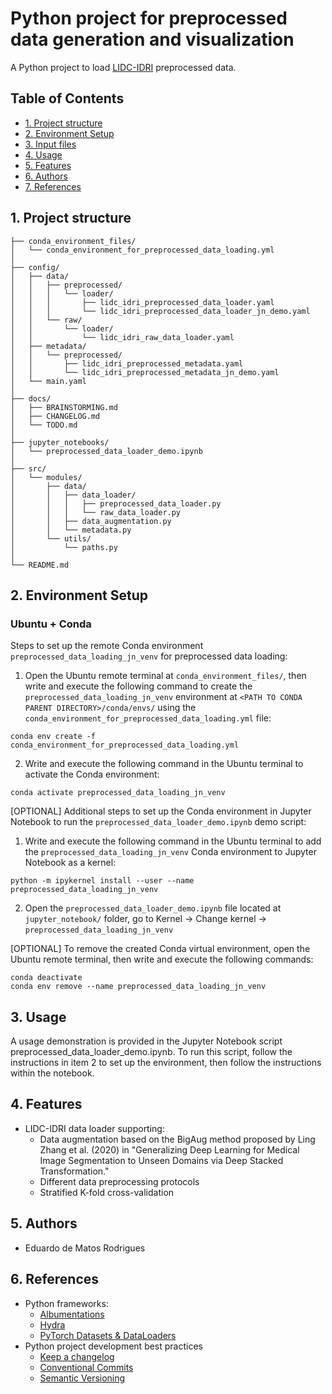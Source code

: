 # Python project for preprocessed data generation and visualization
A Python project to load [LIDC-IDRI](https://www.cancerimagingarchive.net/collection/lidc-idri/) preprocessed data.

## Table of Contents
- [1. Project structure](#1-project-structure)
- [2. Environment Setup](#2-environment-setup)
- [3. Input files](#3-input-files)
- [4. Usage](#4-usage)
- [5. Features](#5-features)
- [6. Authors](#6-authors)
- [7. References](#7-references)

## 1. Project structure
```
├── conda_environment_files/
│   └── conda_environment_for_preprocessed_data_loading.yml  
│
├── config/
│   ├── data/
│   │   ├── preprocessed/
│   │   │   └── loader/
│   │   │       ├── lidc_idri_preprocessed_data_loader.yaml
│   │   │       └── lidc_idri_preprocessed_data_loader_jn_demo.yaml
│   │   └── raw/
│   │       └── loader/
│   │           └── lidc_idri_raw_data_loader.yaml
│   ├── metadata/   
│   │   └── preprocessed/
│   │       ├── lidc_idri_preprocessed_metadata.yaml
│   │       └── lidc_idri_preprocessed_metadata_jn_demo.yaml 
│   └── main.yaml 
│ 
├── docs/  
│   ├── BRAINSTORMING.md  
│   ├── CHANGELOG.md  
│   └── TODO.md    
│
├── jupyter_notebooks/  
│   └── preprocessed_data_loader_demo.ipynb  
│
├── src/  
│   └── modules/    
│       ├── data/
│       │   ├── data_loader/  
│       │   │   ├── preprocessed_data_loader.py
│       │   │   └── raw_data_loader.py
│       │   ├── data_augmentation.py  
│       │   └── metadata.py  
│       └── utils/   
│           └── paths.py
│ 
└── README.md  
```

## 2. Environment Setup

### Ubuntu + Conda

Steps to set up the remote Conda environment `preprocessed_data_loading_jn_venv` for preprocessed data loading:

1. Open the Ubuntu remote terminal at `conda_environment_files/`, then write and execute the following command to create the `preprocessed_data_loading_jn_venv` environment at `<PATH TO CONDA PARENT DIRECTORY>/conda/envs/` using the `conda_environment_for_preprocessed_data_loading.yml` file:

```commandline
conda env create -f conda_environment_for_preprocessed_data_loading.yml
```

2. Write and execute the following command in the Ubuntu terminal to activate the Conda environment:

```commandline
conda activate preprocessed_data_loading_jn_venv
```

[OPTIONAL] Additional steps to set up the Conda environment in Jupyter Notebook to run the `preprocessed_data_loader_demo.ipynb` demo script:

1. Write and execute the following command in the Ubuntu terminal to add the `preprocessed_data_loading_jn_venv` Conda environment to Jupyter Notebook as a kernel:

```commandline
python -m ipykernel install --user --name preprocessed_data_loading_jn_venv
```

2. Open the `preprocessed_data_loader_demo.ipynb` file located at `jupyter_notebook/` folder, go to Kernel -> Change kernel -> `preprocessed_data_loading_jn_venv`

[OPTIONAL] To remove the created Conda virtual environment, open the Ubuntu remote terminal, then write and execute the following commands:

```commandline
conda deactivate
conda env remove --name preprocessed_data_loading_jn_venv
```

## 3. Usage
A usage demonstration is provided in the Jupyter Notebook script preprocessed_data_loader_demo.ipynb. To run this script, follow the instructions in item 2 to set up the environment, then follow the instructions within the notebook.

## 4. Features
 - LIDC-IDRI data loader supporting:
   - Data augmentation based on the BigAug method proposed by Ling Zhang et al. (2020) in "Generalizing Deep Learning for Medical Image Segmentation to Unseen Domains via Deep Stacked Transformation."
   - Different data preprocessing protocols 
   - Stratified K-fold cross-validation


## 5. Authors
 - Eduardo de Matos Rodrigues

## 6. References
 - Python frameworks:
   - [Albumentations](https://albumentations.ai/)
   - [Hydra](https://hydra.cc/)
   - [PyTorch Datasets & DataLoaders](https://pytorch.org/tutorials/beginner/basics/data_tutorial.html)
 - Python project development best practices
   - [Keep a changelog](https://keepachangelog.com/en/1.1.0/)
   - [Conventional Commits](https://www.conventionalcommits.org/en/v1.0.0/)
   - [Semantic Versioning](https://semver.org/spec/v2.0.0.html)

